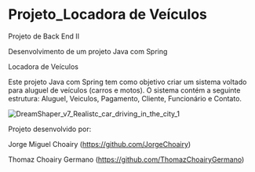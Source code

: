 # Projeto_Locadora de Veículos
Projeto de Back End II

Desenvolvimento de um projeto Java com Spring

Locadora de Veículos

Este projeto Java com Spring tem como objetivo criar um sistema voltado para aluguel de veículos (carros e motos).
O sistema contém a seguinte estrutura: Aluguel, Veiculos, Pagamento, Cliente, Funcionário e Contato.

![DreamShaper_v7_Realistc_car_driving_in_the_city_1](https://github.com/ThomazChoairyGermano/Projeto_Banco/assets/101337088/eb9d74ef-95a6-4904-a4f0-1d4ca86c0ace)


Projeto desenvolvido por:

Jorge Miguel Choairy (https://github.com/JorgeChoairy)

Thomaz Choairy Germano (https://github.com/ThomazChoairyGermano)

